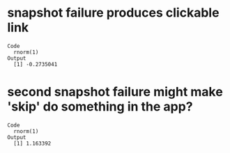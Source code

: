 # snapshot failure produces clickable link

    Code
      rnorm(1)
    Output
      [1] -0.2735041

# second snapshot failure might make 'skip' do something in the app?

    Code
      rnorm(1)
    Output
      [1] 1.163392

